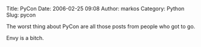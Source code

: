 Title: PyCon
Date: 2006-02-25 09:08
Author: markos
Category: Python
Slug: pycon

The worst thing about PyCon are all those posts from people who got to
go.

Envy is a bitch.

